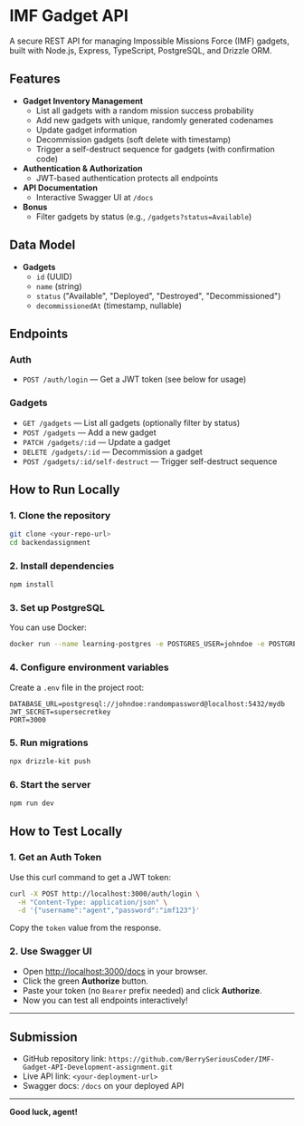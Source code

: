 # IMF Gadget API

A secure REST API for managing Impossible Missions Force (IMF) gadgets, built with Node.js, Express, TypeScript, PostgreSQL, and Drizzle ORM.

## Features
- **Gadget Inventory Management**
  - List all gadgets with a random mission success probability
  - Add new gadgets with unique, randomly generated codenames
  - Update gadget information
  - Decommission gadgets (soft delete with timestamp)
  - Trigger a self-destruct sequence for gadgets (with confirmation code)
- **Authentication & Authorization**
  - JWT-based authentication protects all endpoints
- **API Documentation**
  - Interactive Swagger UI at `/docs`
- **Bonus**
  - Filter gadgets by status (e.g., `/gadgets?status=Available`)

## Data Model
- **Gadgets**
  - `id` (UUID)
  - `name` (string)
  - `status` ("Available", "Deployed", "Destroyed", "Decommissioned")
  - `decommissionedAt` (timestamp, nullable)

## Endpoints

### Auth
- `POST /auth/login` — Get a JWT token (see below for usage)

### Gadgets
- `GET /gadgets` — List all gadgets (optionally filter by status)
- `POST /gadgets` — Add a new gadget
- `PATCH /gadgets/:id` — Update a gadget
- `DELETE /gadgets/:id` — Decommission a gadget
- `POST /gadgets/:id/self-destruct` — Trigger self-destruct sequence

## How to Run Locally

### 1. Clone the repository
```sh
git clone <your-repo-url>
cd backendassignment
```

### 2. Install dependencies
```sh
npm install
```

### 3. Set up PostgreSQL
You can use Docker:
```sh
docker run --name learning-postgres -e POSTGRES_USER=johndoe -e POSTGRES_PASSWORD=randompassword -e POSTGRES_DB=mydb -p 5432:5432 -v instabackend-pgdata:/var/lib/postgresql/data -d postgres
```

### 4. Configure environment variables
Create a `.env` file in the project root:
```
DATABASE_URL=postgresql://johndoe:randompassword@localhost:5432/mydb
JWT_SECRET=supersecretkey
PORT=3000
```

### 5. Run migrations
```sh
npx drizzle-kit push
```

### 6. Start the server
```sh
npm run dev
```

## How to Test Locally

### 1. Get an Auth Token
Use this curl command to get a JWT token:
```sh
curl -X POST http://localhost:3000/auth/login \
  -H "Content-Type: application/json" \
  -d '{"username":"agent","password":"imf123"}'
```
Copy the `token` value from the response.

### 2. Use Swagger UI
- Open [http://localhost:3000/docs](http://localhost:3000/docs) in your browser.
- Click the green **Authorize** button.
- Paste your token (no `Bearer` prefix needed) and click **Authorize**.
- Now you can test all endpoints interactively!

---

## Submission
- GitHub repository link: `https://github.com/BerrySeriousCoder/IMF-Gadget-API-Development-assignment.git`
- Live API link: `<your-deployment-url>`
- Swagger docs: `/docs` on your deployed API

---

**Good luck, agent!** 